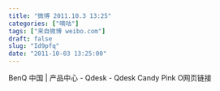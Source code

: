 ```yaml
---
title: "微博 2011.10.3 13:25"
categories: ["嘀咕"]
tags: ["来自微博 weibo.com"]
draft: false
slug: "Id9pfq"
date: "2011-10-03 13:25:00"
---
```


<p>BenQ 中国 | 产品中心 - Qdesk - Qdesk Candy Pink O网页链接 ​​​​</p>

